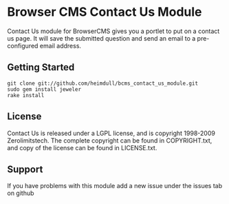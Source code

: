 # Browser CMS Contact Us Module

Contact Us module for BrowserCMS gives you a portlet to put on a contact us page. It will save the submitted question and send an email to a pre-configured email address.

## Getting Started

	git clone git://github.com/heimdull/bcms_contact_us_module.git
	sudo gem install jeweler
	rake install

## License
Contact Us is released under a LGPL license, and is copyright 1998-2009 Zerolimitstech. The complete copyright can be found in COPYRIGHT.txt, and copy of the license can be found in LICENSE.txt.

## Support
If you have problems with this module add a new issue under the issues tab on github